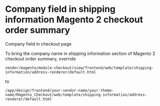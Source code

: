 # Company field in shipping information Magento 2 checkout order summary

Company field in checkout page

To bring the company name in shipping information section of Magento 2 checkout order summary, override


    vendor/magento/module-checkout/view/frontend/web/template/shipping-information/address-renderer/default.html

to

    /app/design/frontend/your-vendor-name/your-theme-name/Magento_Checkout/web/template/shipping-information/address-renderer/default.html
